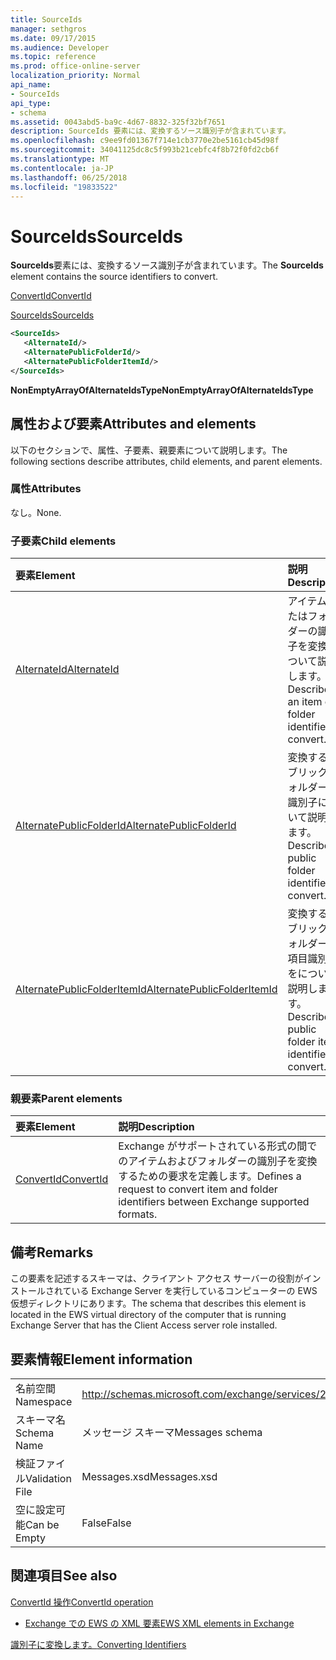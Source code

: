 ```yaml
---
title: SourceIds
manager: sethgros
ms.date: 09/17/2015
ms.audience: Developer
ms.topic: reference
ms.prod: office-online-server
localization_priority: Normal
api_name:
- SourceIds
api_type:
- schema
ms.assetid: 0043abd5-ba9c-4d67-8832-325f32bf7651
description: SourceIds 要素には、変換するソース識別子が含まれています。
ms.openlocfilehash: c9ee9fd01367f714e1cb3770e2be5161cb45d98f
ms.sourcegitcommit: 34041125dc8c5f993b21cebfc4f8b72f0fd2cb6f
ms.translationtype: MT
ms.contentlocale: ja-JP
ms.lasthandoff: 06/25/2018
ms.locfileid: "19833522"
---
```

# <a name="sourceids"></a><span data-ttu-id="43eaa-103">SourceIds</span><span class="sxs-lookup"><span data-stu-id="43eaa-103">SourceIds</span></span>

<span data-ttu-id="43eaa-104">**SourceIds**要素には、変換するソース識別子が含まれています。</span><span class="sxs-lookup"><span data-stu-id="43eaa-104">The **SourceIds** element contains the source identifiers to convert.</span></span> 
  
[<span data-ttu-id="43eaa-105">ConvertId</span><span class="sxs-lookup"><span data-stu-id="43eaa-105">ConvertId</span></span>](convertid.md)
  
[<span data-ttu-id="43eaa-106">SourceIds</span><span class="sxs-lookup"><span data-stu-id="43eaa-106">SourceIds</span></span>](sourceids.md)
  
```xml
<SourceIds>
   <AlternateId/>
   <AlternatePublicFolderId/>
   <AlternatePublicFolderItemId/>
</SourceIds>
```

 <span data-ttu-id="43eaa-107">**NonEmptyArrayOfAlternateIdsType**</span><span class="sxs-lookup"><span data-stu-id="43eaa-107">**NonEmptyArrayOfAlternateIdsType**</span></span>
## <a name="attributes-and-elements"></a><span data-ttu-id="43eaa-108">属性および要素</span><span class="sxs-lookup"><span data-stu-id="43eaa-108">Attributes and elements</span></span>

<span data-ttu-id="43eaa-109">以下のセクションで、属性、子要素、親要素について説明します。</span><span class="sxs-lookup"><span data-stu-id="43eaa-109">The following sections describe attributes, child elements, and parent elements.</span></span>
  
### <a name="attributes"></a><span data-ttu-id="43eaa-110">属性</span><span class="sxs-lookup"><span data-stu-id="43eaa-110">Attributes</span></span>

<span data-ttu-id="43eaa-111">なし。</span><span class="sxs-lookup"><span data-stu-id="43eaa-111">None.</span></span>
  
### <a name="child-elements"></a><span data-ttu-id="43eaa-112">子要素</span><span class="sxs-lookup"><span data-stu-id="43eaa-112">Child elements</span></span>

|<span data-ttu-id="43eaa-113">**要素**</span><span class="sxs-lookup"><span data-stu-id="43eaa-113">**Element**</span></span>|<span data-ttu-id="43eaa-114">**説明**</span><span class="sxs-lookup"><span data-stu-id="43eaa-114">**Description**</span></span>|
|:-----|:-----|
|[<span data-ttu-id="43eaa-115">AlternateId</span><span class="sxs-lookup"><span data-stu-id="43eaa-115">AlternateId</span></span>](alternateid.md) <br/> |<span data-ttu-id="43eaa-116">アイテムまたはフォルダーの識別子を変換について説明します。</span><span class="sxs-lookup"><span data-stu-id="43eaa-116">Describes an item or folder identifier to convert.</span></span>  <br/> |
|[<span data-ttu-id="43eaa-117">AlternatePublicFolderId</span><span class="sxs-lookup"><span data-stu-id="43eaa-117">AlternatePublicFolderId</span></span>](alternatepublicfolderid.md) <br/> |<span data-ttu-id="43eaa-118">変換するパブリック フォルダーの識別子について説明します。</span><span class="sxs-lookup"><span data-stu-id="43eaa-118">Describes a public folder identifier to convert.</span></span>  <br/> |
|[<span data-ttu-id="43eaa-119">AlternatePublicFolderItemId</span><span class="sxs-lookup"><span data-stu-id="43eaa-119">AlternatePublicFolderItemId</span></span>](alternatepublicfolderitemid.md) <br/> |<span data-ttu-id="43eaa-120">変換するパブリック フォルダーの項目識別子をについて説明します。</span><span class="sxs-lookup"><span data-stu-id="43eaa-120">Describes a public folder item identifier to convert.</span></span>  <br/> |
   
### <a name="parent-elements"></a><span data-ttu-id="43eaa-121">親要素</span><span class="sxs-lookup"><span data-stu-id="43eaa-121">Parent elements</span></span>

|<span data-ttu-id="43eaa-122">**要素**</span><span class="sxs-lookup"><span data-stu-id="43eaa-122">**Element**</span></span>|<span data-ttu-id="43eaa-123">**説明**</span><span class="sxs-lookup"><span data-stu-id="43eaa-123">**Description**</span></span>|
|:-----|:-----|
|[<span data-ttu-id="43eaa-124">ConvertId</span><span class="sxs-lookup"><span data-stu-id="43eaa-124">ConvertId</span></span>](convertid.md) <br/> |<span data-ttu-id="43eaa-125">Exchange がサポートされている形式の間でのアイテムおよびフォルダーの識別子を変換するための要求を定義します。</span><span class="sxs-lookup"><span data-stu-id="43eaa-125">Defines a request to convert item and folder identifiers between Exchange supported formats.</span></span>  <br/> |
   
## <a name="remarks"></a><span data-ttu-id="43eaa-126">備考</span><span class="sxs-lookup"><span data-stu-id="43eaa-126">Remarks</span></span>

<span data-ttu-id="43eaa-127">この要素を記述するスキーマは、クライアント アクセス サーバーの役割がインストールされている Exchange Server を実行しているコンピューターの EWS 仮想ディレクトリにあります。</span><span class="sxs-lookup"><span data-stu-id="43eaa-127">The schema that describes this element is located in the EWS virtual directory of the computer that is running Exchange Server that has the Client Access server role installed.</span></span>
  
## <a name="element-information"></a><span data-ttu-id="43eaa-128">要素情報</span><span class="sxs-lookup"><span data-stu-id="43eaa-128">Element information</span></span>

|||
|:-----|:-----|
|<span data-ttu-id="43eaa-129">名前空間</span><span class="sxs-lookup"><span data-stu-id="43eaa-129">Namespace</span></span>  <br/> |http://schemas.microsoft.com/exchange/services/2006/messages  <br/> |
|<span data-ttu-id="43eaa-130">スキーマ名</span><span class="sxs-lookup"><span data-stu-id="43eaa-130">Schema Name</span></span>  <br/> |<span data-ttu-id="43eaa-131">メッセージ スキーマ</span><span class="sxs-lookup"><span data-stu-id="43eaa-131">Messages schema</span></span>  <br/> |
|<span data-ttu-id="43eaa-132">検証ファイル</span><span class="sxs-lookup"><span data-stu-id="43eaa-132">Validation File</span></span>  <br/> |<span data-ttu-id="43eaa-133">Messages.xsd</span><span class="sxs-lookup"><span data-stu-id="43eaa-133">Messages.xsd</span></span>  <br/> |
|<span data-ttu-id="43eaa-134">空に設定可能</span><span class="sxs-lookup"><span data-stu-id="43eaa-134">Can be Empty</span></span>  <br/> |<span data-ttu-id="43eaa-135">False</span><span class="sxs-lookup"><span data-stu-id="43eaa-135">False</span></span>  <br/> |
   
## <a name="see-also"></a><span data-ttu-id="43eaa-136">関連項目</span><span class="sxs-lookup"><span data-stu-id="43eaa-136">See also</span></span>



[<span data-ttu-id="43eaa-137">ConvertId 操作</span><span class="sxs-lookup"><span data-stu-id="43eaa-137">ConvertId operation</span></span>](convertid-operation.md)


- [<span data-ttu-id="43eaa-138">Exchange での EWS の XML 要素</span><span class="sxs-lookup"><span data-stu-id="43eaa-138">EWS XML elements in Exchange</span></span>](ews-xml-elements-in-exchange.md)


[<span data-ttu-id="43eaa-139">識別子に変換します。</span><span class="sxs-lookup"><span data-stu-id="43eaa-139">Converting Identifiers</span></span>](http://msdn.microsoft.com/library/a5391746-b6ef-4f48-8fc8-8255258651aa%28Office.15%29.aspx)

